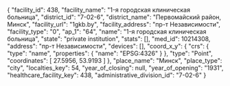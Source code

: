 {
    "facility_id": 438,
    "facility_name": "1-я городская клиническая больница",
    "district_id": "7-02-6",
    "district_name": "Первомайский район, Минск",
    "facility_url": "1gkb.by",
    "facility_address": "пр-т Независимости",
    "facility_type": "0",
    "ap_1": "64",
    "name": "1-я городская клиническая больница",
    "state": "private institution",
    "stats": [],
    "med_id": 10214308,
    "address": "пр-т Независимости",
    "devices": [],
    "coord_x_y": {
        "crs": {
            "type": "name",
            "properties": {
                "name": "EPSG:4326"
            }
        },
        "type": "Point",
        "coordinates": [
            27.5956,
            53.9193
        ]
    },
    "place_name": "Минск",
    "place_type": "city",
    "localties_key": 54,
    "year_of_closing": null,
    "year_of_opening": "1931",
    "healthcare_facility_key": 438,
    "administrative_division_id": "7-02-6"
}